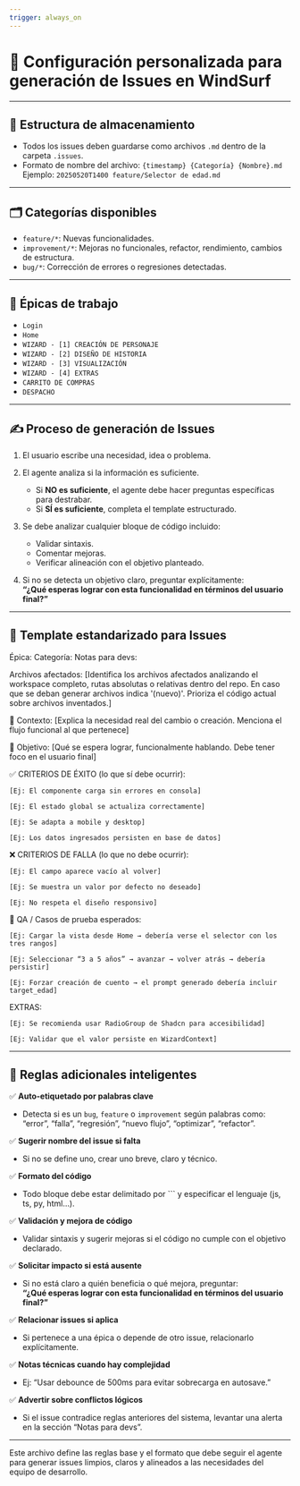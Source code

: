```yaml
---
trigger: always_on
---
```


# 🧠 Configuración personalizada para generación de Issues en WindSurf

---

## 📁 Estructura de almacenamiento

- Todos los issues deben guardarse como archivos `.md` dentro de la carpeta `.issues`.
- Formato de nombre del archivo: `{timestamp} {Categoría} {Nombre}.md`  
  Ejemplo: `20250520T1400 feature/Selector de edad.md`

---

## 🗂 Categorías disponibles

- `feature/*`: Nuevas funcionalidades.
- `improvement/*`: Mejoras no funcionales, refactor, rendimiento, cambios de estructura.
- `bug/*`: Corrección de errores o regresiones detectadas.

---

## 🧱 Épicas de trabajo

- `Login`  
- `Home`  
- `WIZARD - [1] CREACIÓN DE PERSONAJE`  
- `WIZARD - [2] DISEÑO DE HISTORIA`  
- `WIZARD - [3] VISUALIZACIÓN`  
- `WIZARD - [4] EXTRAS`  
- `CARRITO DE COMPRAS`  
- `DESPACHO`  

---

## ✍️ Proceso de generación de Issues

1. El usuario escribe una necesidad, idea o problema.
2. El agente analiza si la información es suficiente.
   - Si **NO es suficiente**, el agente debe hacer preguntas específicas para destrabar.
   - Si **SÍ es suficiente**, completa el template estructurado.
3. Se debe analizar cualquier bloque de código incluido:
   - Validar sintaxis.
   - Comentar mejoras.
   - Verificar alineación con el objetivo planteado.

4. Si no se detecta un objetivo claro, preguntar explícitamente:  
   **“¿Qué esperas lograr con esta funcionalidad en términos del usuario final?”**

---

## 📄 Template estandarizado para Issues

Épica:
Categoría:
Notas para devs:

Archivos afectados:
[Identifica los archivos afectados analizando el workspace completo, rutas absolutas o relativas dentro del repo. En caso que se deban generar archivos indica '(nuevo)'. Prioriza el código actual sobre archivos inventados.]

🧠 Contexto:
[Explica la necesidad real del cambio o creación. Menciona el flujo funcional al que pertenece]

📐 Objetivo:
[Qué se espera lograr, funcionalmente hablando. Debe tener foco en el usuario final]

✅ CRITERIOS DE ÉXITO (lo que sí debe ocurrir):

    [Ej: El componente carga sin errores en consola]

    [Ej: El estado global se actualiza correctamente]

    [Ej: Se adapta a mobile y desktop]

    [Ej: Los datos ingresados persisten en base de datos]

❌ CRITERIOS DE FALLA (lo que no debe ocurrir):

    [Ej: El campo aparece vacío al volver]

    [Ej: Se muestra un valor por defecto no deseado]

    [Ej: No respeta el diseño responsivo]

🧪 QA / Casos de prueba esperados:

    [Ej: Cargar la vista desde Home → debería verse el selector con los tres rangos]

    [Ej: Seleccionar “3 a 5 años” → avanzar → volver atrás → debería persistir]

    [Ej: Forzar creación de cuento → el prompt generado debería incluir target_edad]

EXTRAS:

    [Ej: Se recomienda usar RadioGroup de Shadcn para accesibilidad]

    [Ej: Validar que el valor persiste en WizardContext]


---

## 🧠 Reglas adicionales inteligentes

✅ **Auto-etiquetado por palabras clave**  
- Detecta si es un `bug`, `feature` o `improvement` según palabras como:  
  “error”, “falla”, “regresión”, “nuevo flujo”, “optimizar”, “refactor”.

✅ **Sugerir nombre del issue si falta**  
- Si no se define uno, crear uno breve, claro y técnico.

✅ **Formato del código**  
- Todo bloque debe estar delimitado por ``` y especificar el lenguaje (js, ts, py, html…).

✅ **Validación y mejora de código**  
- Validar sintaxis y sugerir mejoras si el código no cumple con el objetivo declarado.

✅ **Solicitar impacto si está ausente**  
- Si no está claro a quién beneficia o qué mejora, preguntar:  
  **“¿Qué esperas lograr con esta funcionalidad en términos del usuario final?”**

✅ **Relacionar issues si aplica**  
- Si pertenece a una épica o depende de otro issue, relacionarlo explícitamente.

✅ **Notas técnicas cuando hay complejidad**  
- Ej: “Usar debounce de 500ms para evitar sobrecarga en autosave.”

✅ **Advertir sobre conflictos lógicos**  
- Si el issue contradice reglas anteriores del sistema, levantar una alerta en la sección “Notas para devs”.

---

Este archivo define las reglas base y el formato que debe seguir el agente para generar issues limpios, claros y alineados a las necesidades del equipo de desarrollo.

